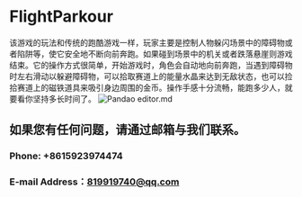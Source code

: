 # FlightParkour

该游戏的玩法和传统的跑酷游戏一样，玩家主要是控制人物躲闪场景中的障碍物或者陷阱等，使它安全地不断向前奔跑。如果碰到场景中的机关或者跌落悬崖则游戏结束。它的操作方式很简单，开始游戏时，角色会自动地向前奔跑，当遇到障碍物时左右滑动以躲避障碍物，可以拾取赛道上的能量水晶来达到无敌状态，也可以捡拾赛道上的磁铁道具来吸引身边周围的金币。操作手感十分流畅，能跑多少人，就要看你坚持多长时间了。
![Pandao editor.md](https://pandao.github.io/editor.md/images/logos/editormd-logo-180x180.png "Pandao editor.md")
##  如果您有任何问题，请通过邮箱与我们联系。
### Phone: +8615923974474
### E-mail Address：819919740@qq.com
